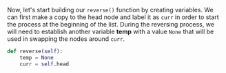 <!--title={Reverse the Element Order - Explain}--> 

<!--badges={Algorithms:15,Python:15}-->

<!--concepts={The Linked List}-->

Now, let's start building our `reverse()` function by creating variables. We can first make a copy to the head node and label it as `curr` in order to start the process at the beginning of the list. During the reversing process, we will need to establish another variable **temp** with a value `None` that will be used in swapping the nodes around `curr`.

```python
def reverse(self): 
    temp = None
    curr = self.head
```
